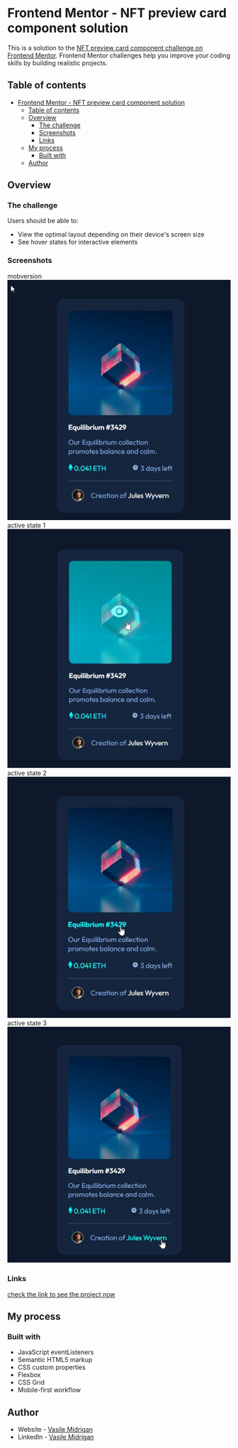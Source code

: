 # Frontend Mentor - NFT preview card component solution

This is a solution to the [NFT preview card component challenge on Frontend Mentor](https://www.frontendmentor.io/challenges/nft-preview-card-component-SbdUL_w0U). Frontend Mentor challenges help you improve your coding skills by building realistic projects.

## Table of contents

- [Frontend Mentor - NFT preview card component solution](#frontend-mentor---nft-preview-card-component-solution)
  - [Table of contents](#table-of-contents)
  - [Overview](#overview)
    - [The challenge](#the-challenge)
    - [Screenshots](#screenshots)
    - [Links](#links)
  - [My process](#my-process)
    - [Built with](#built-with)
  - [Author](#author)

## Overview

### The challenge

Users should be able to:

- View the optimal layout depending on their device's screen size
- See hover states for interactive elements

### Screenshots

mobversion
![](images/screnshots/mobversion.jpg)
active state 1
![](images/screnshots/active_state.jpg)
active state 2
![](images/screnshots/active_state1.jpg)
active state 3
![](images/screnshots/active_state2.jpg)

### Links

[check the link to see the project now](https://vasilemidrigan.github.io/nft-preview-card-component/)

## My process

### Built with

- JavaScript eventListeners
- Semantic HTML5 markup
- CSS custom properties
- Flexbox
- CSS Grid
- Mobile-first workflow

## Author

- Website - [Vasile Midrigan](https://vasilemidrigan.github.io/)
- LinkedIn - [Vasile Midrigan](https://www.linkedin.com/in/vasile-midrigan/)
